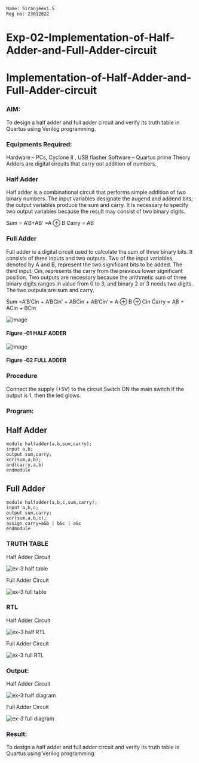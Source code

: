```
Name: Siranjeevi.S
Reg no: 23012822
```
# Exp-02-Implementation-of-Half-Adder-and-Full-Adder-circuit

# Implementation-of-Half-Adder-and-Full-Adder-circuit
### AIM:
To design a half adder and full adder circuit and verify its truth table in Quartus using Verilog programming.

### Equipments Required:
Hardware – PCs, Cyclone II , USB flasher
Software – Quartus prime
Theory
Adders are digital circuits that carry out addition of numbers.

### Half Adder
Half adder is a combinational circuit that performs simple addition of two binary numbers. The input variables designate the augend and addend bits; the output variables produce the sum and carry. It is necessary to specify two output variables because the result may consist of two binary digits.

Sum = A’B+AB’ =A ⊕ B Carry = AB

### Full Adder
Full adder is a digital circuit used to calculate the sum of three binary bits. It consists of three inputs and two outputs. Two of the input variables, denoted by A and B, represent the two significant bits to be added. The third input, Cin, represents the carry from the previous lower significant position. Two outputs are necessary because the arithmetic sum of three binary digits ranges in value from 0 to 3, and binary 2 or 3 needs two digits. The two outputs are sum and carry.

Sum =A’B’Cin + A’BCin’ + ABCin + AB’Cin’ = A ⊕ B ⊕ Cin Carry = AB + ACin + BCin

 ![image](https://user-images.githubusercontent.com/36288975/163552156-a13e5a56-c638-4110-97d9-8896907c8d25.png)

#### Figure -01 HALF ADDER 


![image](https://user-images.githubusercontent.com/36288975/163552057-b3547877-6d07-45b4-b7e0-bcfebfad9e1d.png)

#### Figure -02 FULL ADDER 

### Procedure

Connect the supply (+5V) to the circuit
Switch ON the main switch
If the output is 1, then the led glows.
### Program:
## Half Adder 
```
module halfadder(a,b,sum,carry);
input a,b;
output sum,carry;
xor(sum,a,b);
and(carry,a,b)
endmodule
```
## Full Adder
```
module halfadder(a,b,c,sum,carry);
input a,b,c;
output sum,carry;
xor(sum,a,b,c);
assign carry=a&b | b&c | a&c
endmodule
```

### TRUTH TABLE 

Half Adder Circuit


![ex-3 half table](https://github.com/siranjeevi10/Exp-02-Implementation-of-Half-Adder-and-Full-Adder-circuit/assets/152168132/99b3ba41-2a83-4990-81da-61e092e685bf)


Full Adder Circuit


![ex-3 full table](https://github.com/siranjeevi10/Exp-02-Implementation-of-Half-Adder-and-Full-Adder-circuit/assets/152168132/81901c23-f5a5-40e1-ad5d-4f2453186519)


### RTL

Half Adder Circuit


![ex-3 half RTL](https://github.com/siranjeevi10/Exp-02-Implementation-of-Half-Adder-and-Full-Adder-circuit/assets/152168132/227aef0c-9471-4fba-a484-92e390925ac4)


Full Adder Circuit

![ex-3 full RTL](https://github.com/siranjeevi10/Exp-02-Implementation-of-Half-Adder-and-Full-Adder-circuit/assets/152168132/0d59c8b2-6c5c-4239-8cdb-dabdac9af240)

### Output:

Half Adder Circuit

![ex-3 half diagram](https://github.com/siranjeevi10/Exp-02-Implementation-of-Half-Adder-and-Full-Adder-circuit/assets/152168132/6cb7ab77-2c0c-406d-a7bb-e0457e39ba05)


Full Adder Circuit

![ex-3 full diagram](https://github.com/siranjeevi10/Exp-02-Implementation-of-Half-Adder-and-Full-Adder-circuit/assets/152168132/8492bd54-3e49-44b4-8c37-37a7672e7283)

### Result:
To design a half adder and full adder circuit and verify its truth table in Quartus using Verilog programming.
